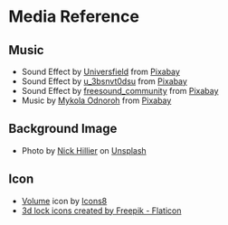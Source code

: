 # Media Reference
## Music
- Sound Effect by <a href="https://pixabay.com/users/universfield-28281460/?utm_source=link-attribution&utm_medium=referral&utm_campaign=music&utm_content=278822">Universfield</a> from <a href="https://pixabay.com/sound-effects//?utm_source=link-attribution&utm_medium=referral&utm_campaign=music&utm_content=278822">Pixabay</a>
- Sound Effect by <a href="https://pixabay.com/users/u_3bsnvt0dsu-48554563/?utm_source=link-attribution&utm_medium=referral&utm_campaign=music&utm_content=295058">u_3bsnvt0dsu</a> from <a href="https://pixabay.com/sound-effects//?utm_source=link-attribution&utm_medium=referral&utm_campaign=music&utm_content=295058">Pixabay</a>
- Sound Effect by <a href="https://pixabay.com/users/freesound_community-46691455/?utm_source=link-attribution&utm_medium=referral&utm_campaign=music&utm_content=47985">freesound_community</a> from <a href="https://pixabay.com/sound-effects//?utm_source=link-attribution&utm_medium=referral&utm_campaign=music&utm_content=47985">Pixabay</a>
- Music by <a href="https://pixabay.com/users/lkoliks-48415707/?utm_source=link-attribution&utm_medium=referral&utm_campaign=music&utm_content=370278">Mykola Odnoroh</a> from <a href="https://pixabay.com//?utm_source=link-attribution&utm_medium=referral&utm_campaign=music&utm_content=370278">Pixabay</a>
## Background Image
- Photo by <a href="https://unsplash.com/@nhillier?utm_content=creditCopyText&utm_medium=referral&utm_source=unsplash">Nick Hillier</a> on <a href="https://unsplash.com/photos/assorted-numbers-photography-yD5rv8_WzxA?utm_content=creditCopyText&utm_medium=referral&utm_source=unsplash">Unsplash</a>
## Icon
- <a target="_blank" href="https://icons8.com/icon/nSs25zXBJGgY/voice">Volume</a> icon by <a target="_blank" href="https://icons8.com">Icons8</a>
- <a href="https://www.flaticon.com/free-icons/3d-lock" title="3d lock icons">3d lock icons created by Freepik - Flaticon</a>

